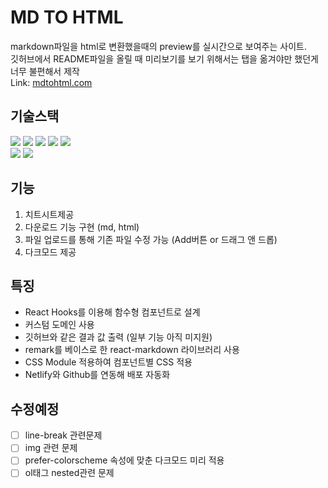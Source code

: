 # MD TO HTML

markdown파일을 html로 변환했을때의 preview를 실시간으로 보여주는 사이트.<br/>
깃허브에서 README파일을 올릴 때 미리보기를 보기 위해서는 탭을 옮겨야만 했던게 너무 불편해서 제작<br/>
Link: [mdtohtml.com](https://www.mdtohtml.com)

## 기술스택

<img src="https://img.shields.io/badge/HTML5-E34F26?style=for-the-badge&logo=html5&logoColor=white" /> <img src="https://img.shields.io/badge/CSS3-1572B6?style=for-the-badge&logo=css3&logoColor=white" /> <img src="https://img.shields.io/badge/JavaScript-323330?style=for-the-badge&logo=javascript&logoColor=F7DF1E" /> <img src="https://img.shields.io/badge/React-20232A?style=for-the-badge&logo=react&logoColor=61DAFB" /> <img src ="https://img.shields.io/badge/PostCSS-DD3A0A.svg?&style=for-the-badge&logo=PostCSS&logoColor=#DD3A0A"/></br>
<img src="https://img.shields.io/badge/Netlify-00C7B7?style=for-the-badge&logo=netlify&logoColor=white" />
<img src="https://img.shields.io/badge/Yarn-2C8EBB?style=for-the-badge&logo=yarn&logoColor=white" />

## 기능

1. 치트시트제공
2. 다운로드 기능 구현 (md, html)
3. 파일 업로드를 통해 기존 파일 수정 가능 (Add버튼 or 드래그 앤 드롭)
4. 다크모드 제공

## 특징

- React Hooks를 이용해 함수형 컴포넌트로 설계
- 커스텀 도메인 사용
- 깃허브와 같은 결과 값 출력 (일부 기능 아직 미지원)
- remark를 베이스로 한 react-markdown 라이브러리 사용
- CSS Module 적용하여 컴포넌트별 CSS 적용
- Netlify와 Github를 연동해 배포 자동화

## 수정예정
- [ ] line-break 관련문제
- [ ] img 관련 문제
- [ ] prefer-colorscheme 속성에 맞춘 다크모드 미리 적용
- [ ] ol태그 nested관련 문제